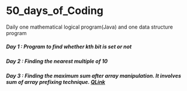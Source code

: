 # 50_days_of_Coding
Daily one mathematical logical program(Java) and one data structure program

##### Day 1 : Program to find whether kth bit is set or not
##### Day 2 : Finding the nearest multiple of 10
##### Day 3 : Finding the maximum sum after array manipulation. It involves sum of array prefixing technique. [QLink](https://www.hackerrank.com/challenges/crush/problem)
